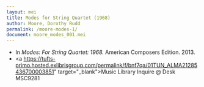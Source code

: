 ```yaml
---
layout: mei
title: Modes for String Quartet (1968)
author: Moore, Dorothy Rudd
permalink: /moore-modes-1/
document: moore_modes_001.mei
---
```


- In *Modes: For String Quartet: 1968.* American Composers Edition. 2013.
- <a https://tufts-primo.hosted.exlibrisgroup.com/permalink/f/bnf7qa/01TUN_ALMA21285436700003851" target="_blank">Music Library Inquire @ Desk MSC9281 </a>
